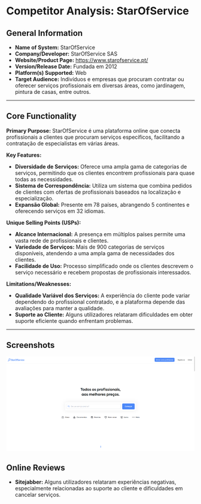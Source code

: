 # Competitor Analysis: StarOfService
## General Information 

- **Name of System:** StarOfService
- **Company/Developer:** StarOfService SAS
- **Website/Product Page:**  https://www.starofservice.pt/
- **Version/Release Date:** Fundada em 2012
- **Platform(s) Supported:** Web
- **Target Audience:** Indivíduos e empresas que procuram contratar ou oferecer serviços profissionais em diversas áreas, como jardinagem, pintura de casas, entre outros.

---
## Core Functionality 

**Primary Purpose:** StarOfService é uma plataforma online que conecta profissionais a clientes que procuram serviços específicos, facilitando a contratação de especialistas em várias áreas.

**Key Features:**
- **Diversidade de Serviços:** Oferece uma ampla gama de categorias de serviços, permitindo que os clientes encontrem profissionais para quase todas as necessidades.
- **Sistema de Correspondência:** Utiliza um sistema que combina pedidos de clientes com ofertas de profissionais baseados na localização e especialização.
- **Expansão Global:** Presente em 78 países, abrangendo 5 continentes e oferecendo serviços em 32 idiomas.

**Unique Selling Points (USPs):**
- **Alcance Internacional:** A presença em múltiplos países permite uma vasta rede de profissionais e clientes.
- **Variedade de Serviços:** Mais de 900 categorias de serviços disponíveis, atendendo a uma ampla gama de necessidades dos clientes.
- **Facilidade de Uso:** Processo simplificado onde os clientes descrevem o serviço necessário e recebem propostas de profissionais interessados.

**Limitations/Weaknesses:**
- **Qualidade Variável dos Serviços:** A experiência do cliente pode variar dependendo do profissional contratado, e a plataforma depende das avaliações para manter a qualidade.
- **Suporte ao Cliente:** Alguns utilizadores relataram dificuldades em obter suporte eficiente quando enfrentam problemas. 

---

## Screenshots

![alt text](image-4.png)

## Online Reviews

- **Sitejabber:** Alguns utilizadores relataram experiências negativas, especialmente relacionadas ao suporte ao cliente e dificuldades em cancelar serviços. 


